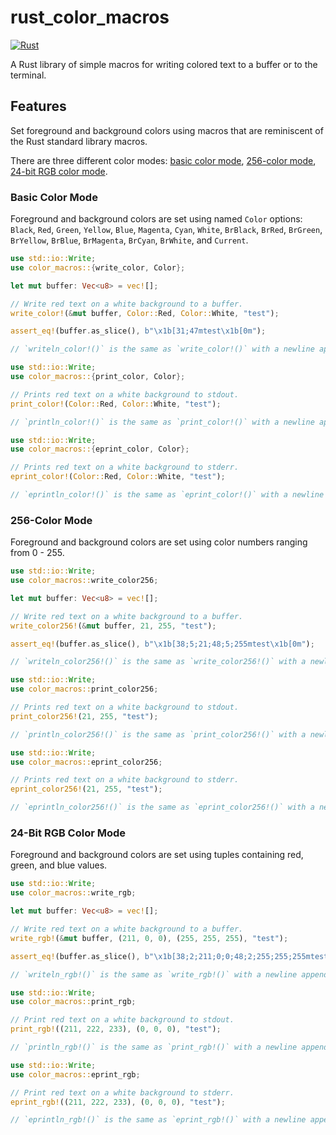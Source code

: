 # rust_color_macros
[![Rust](https://github.com/ryanv404/rust_color_macros/actions/workflows/rust.yml/badge.svg)](https://github.com/ryanv404/rust_color_macros/actions/workflows/rust.yml)

A Rust library of simple macros for writing colored text to a buffer or
to the terminal.

## Features
Set foreground and background colors using macros that are reminiscent of
the Rust standard library macros.

There are three different color modes: [basic color mode](#Basic-Color-Mode), [256-color mode](#256-Color-Mode), [24-bit RGB color mode](#24-Bit-RGB-Color-Mode).

### Basic Color Mode
Foreground and background colors are set using named `Color` options:
`Black`, `Red`, `Green`, `Yellow`, `Blue`, `Magenta`, `Cyan`, `White`,
`BrBlack`, `BrRed`, `BrGreen`, `BrYellow`, `BrBlue`, `BrMagenta`,
`BrCyan`, `BrWhite`, and `Current`.

```rust
use std::io::Write;
use color_macros::{write_color, Color};

let mut buffer: Vec<u8> = vec![];

// Write red text on a white background to a buffer.
write_color!(&mut buffer, Color::Red, Color::White, "test");

assert_eq!(buffer.as_slice(), b"\x1b[31;47mtest\x1b[0m");

// `writeln_color!()` is the same as `write_color!()` with a newline appended to the end.
```

```rust
use std::io::Write;
use color_macros::{print_color, Color};

// Prints red text on a white background to stdout.
print_color!(Color::Red, Color::White, "test");

// `println_color!()` is the same as `print_color!()` with a newline appended to the end.
```

```rust
use std::io::Write;
use color_macros::{eprint_color, Color};

// Prints red text on a white background to stderr.
eprint_color!(Color::Red, Color::White, "test");

// `eprintln_color!()` is the same as `eprint_color!()` with a newline appended to the end.
```

### 256-Color Mode
Foreground and background colors are set using color numbers ranging from 0 - 255.

```rust
use std::io::Write;
use color_macros::write_color256;

let mut buffer: Vec<u8> = vec![];

// Write red text on a white background to a buffer.
write_color256!(&mut buffer, 21, 255, "test");

assert_eq!(buffer.as_slice(), b"\x1b[38;5;21;48;5;255mtest\x1b[0m");

// `writeln_color256!()` is the same as `write_color256!()` with a newline appended to the end.
```

```rust
use std::io::Write;
use color_macros::print_color256;

// Prints red text on a white background to stdout.
print_color256!(21, 255, "test");

// `println_color256!()` is the same as `print_color256!()` with a newline appended to the end.
```

```rust
use std::io::Write;
use color_macros::eprint_color256;

// Prints red text on a white background to stderr.
eprint_color256!(21, 255, "test");

// `eprintln_color256!()` is the same as `eprint_color256!()` with a newline appended to the end.
```

### 24-Bit RGB Color Mode
Foreground and background colors are set using tuples containing red, green, and
blue values.

```rust
use std::io::Write;
use color_macros::write_rgb;

let mut buffer: Vec<u8> = vec![];

// Write red text on a white background to a buffer.
write_rgb!(&mut buffer, (211, 0, 0), (255, 255, 255), "test");

assert_eq!(buffer.as_slice(), b"\x1b[38;2;211;0;0;48;2;255;255;255mtest\x1b[0m");

// `writeln_rgb!()` is the same as `write_rgb!()` with a newline appended to the end.
```

```rust
use std::io::Write;
use color_macros::print_rgb;

// Print red text on a white background to stdout.
print_rgb!((211, 222, 233), (0, 0, 0), "test");

// `println_rgb!()` is the same as `print_rgb!()` with a newline appended to the end.
```

```rust
use std::io::Write;
use color_macros::eprint_rgb;

// Print red text on a white background to stderr.
eprint_rgb!((211, 222, 233), (0, 0, 0), "test");

// `eprintln_rgb!()` is the same as `eprint_rgb!()` with a newline appended to the end.
```
